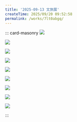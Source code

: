 ```yaml
---
title: '2025-09-13 文旅展'
createTime: 2025/09/20 09:52:58
permalink: /works/7lt0abgq/
---
```


::: card-masonry
![](https://oss.ajohn.top/blog/works/2025-09-13/DSC_1695.webp)

![](https://oss.ajohn.top/blog/works/2025-09-13/DSC_1700.webp)

![](https://oss.ajohn.top/blog/works/2025-09-13/DSC_1704.webp)

![](https://oss.ajohn.top/blog/works/2025-09-13/DSC_1705.webp)

![](https://oss.ajohn.top/blog/works/2025-09-13/DSC_1706.webp)

![](https://oss.ajohn.top/blog/works/2025-09-13/DSC_1716.webp)

![](https://oss.ajohn.top/blog/works/2025-09-13/DSC_1721.webp)

![](https://oss.ajohn.top/blog/works/2025-09-13/DSC_1724.webp)

![](https://oss.ajohn.top/blog/works/2025-09-13/DSC_1725.webp)

:::